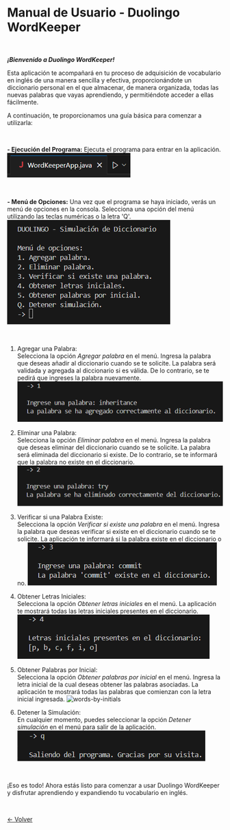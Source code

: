 # Manual de Usuario - Duolingo WordKeeper

<br>

**_¡Bienvenido a Duolingo WordKeeper!_**

Esta aplicación te acompañará en tu proceso de adquisición de vocabulario en inglés de una manera sencilla y efectiva, proporcionándote un diccionario personal en el que almacenar, de manera organizada, todas las nuevas palabras que vayas aprendiendo, y permitiéndote acceder a ellas fácilmente. 

A continuación, te proporcionamos una guía básica para comenzar a utilizarla:

<br>

**- Ejecución del Programa:**
Ejecuta el programa para entrar en la aplicación.
![run](./images/run.png)

<br>

**- Menú de Opciones:**
Una vez que el programa se haya iniciado, verás un menú de opciones en la consola. 
Selecciona una opción del menú utilizando las teclas numéricas o la letra 'Q'.
![menu](./images/menu.png)

<br>

1. Agregar una Palabra:<br>
Selecciona la opción _Agregar palabra_ en el menú.
Ingresa la palabra que deseas añadir al diccionario cuando se te solicite.
La palabra será validada y agregada al diccionario si es válida. De lo contrario, se te pedirá que ingreses la palabra nuevamente.
![add](./images/add.png)

2. Eliminar una Palabra:<br>
Selecciona la opción _Eliminar palabra_ en el menú.
Ingresa la palabra que deseas eliminar del diccionario cuando se te solicite.
La palabra será eliminada del diccionario si existe. De lo contrario, se te informará que la palabra no existe en el diccionario.
![remove](./images/remove.png)

3. Verificar si una Palabra Existe:<br>
Selecciona la opción _Verificar si existe una palabra_ en el menú.
Ingresa la palabra que deseas verificar si existe en el diccionario cuando se te solicite.
La aplicación te informará si la palabra existe en el diccionario o no.
![exists](./images/exists.png)

4. Obtener Letras Iniciales:<br>
Selecciona la opción _Obtener letras iniciales_ en el menú.
La aplicación te mostrará todas las letras iniciales presentes en el diccionario.
![initials](./images/initials.png)

5. Obtener Palabras por Inicial:<br>
Selecciona la opción _Obtener palabras por inicial_ en el menú.
Ingresa la letra inicial de la cual deseas obtener las palabras asociadas.
La aplicación te mostrará todas las palabras que comienzan con la letra inicial ingresada.
![words-by-initials](./images/words-by-initials.png)

6. Detener la Simulación:<br>
En cualquier momento, puedes seleccionar la opción _Detener simulación_ en el menú para salir de la aplicación.
![stop](./images/stop.png)

<br>

¡Eso es todo! Ahora estás listo para comenzar a usar Duolingo WordKeeper y disfrutar aprendiendo y expandiendo tu vocabulario en inglés.

<br>

[<- Volver](../README.md)